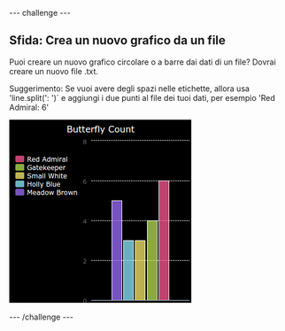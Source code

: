 
--- challenge ---
## Sfida: Crea un nuovo grafico da un file 

Puoi creare un nuovo grafico circolare o a barre dai dati di un file? Dovrai creare un nuovo file .txt.

Suggerimento: Se vuoi avere degli spazi nelle etichette, allora usa 'line.split(': ')` e aggiungi i due punti al file dei tuoi dati, per esempio 'Red Admiral: 6'

![screenshot](images/pets-butterflies.png)

--- /challenge ---